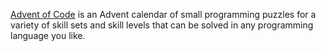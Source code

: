 [Advent of Code](https://adventofcode.com/) is an Advent calendar of small programming puzzles for a variety of skill sets and skill levels that can be solved in any programming language you like.
